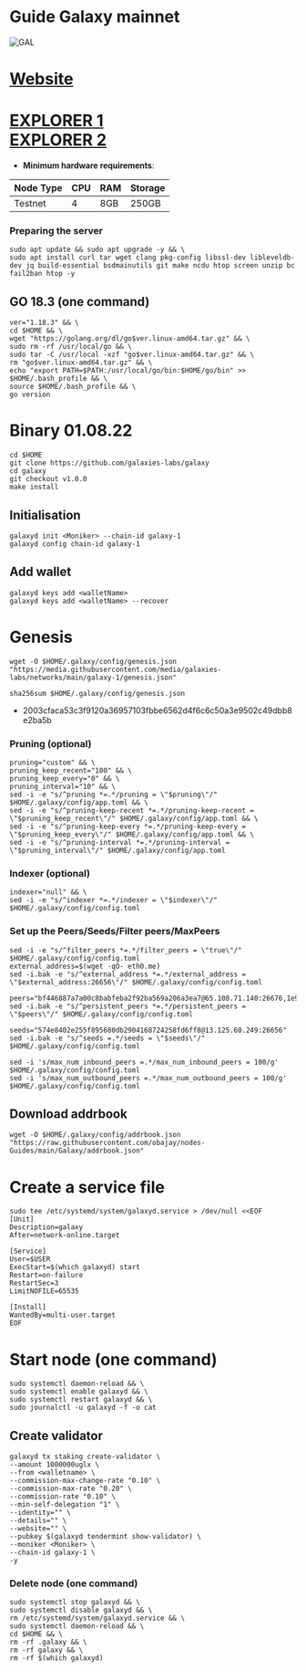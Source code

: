 # Guide Galaxy mainnet
![GAL](https://user-images.githubusercontent.com/44331529/182396081-d701cfac-63c1-489f-80e1-c2df72c73863.png)

[Website](https://galaxychain.zone/)
=
[EXPLORER 1](https://explorer.postcapitalist.io/galaxy/staking) \
[EXPLORER 2](https://galaxychain.zone/stake)
=
- **Minimum hardware requirements**:

| Node Type |CPU | RAM  | Storage  | 
|-----------|----|------|----------|
| Testnet   |   4| 8GB  | 250GB    |
### Preparing the server

    sudo apt update && sudo apt upgrade -y && \
    sudo apt install curl tar wget clang pkg-config libssl-dev libleveldb-dev jq build-essential bsdmainutils git make ncdu htop screen unzip bc fail2ban htop -y

## GO 18.3 (one command)
    ver="1.18.3" && \
    cd $HOME && \
    wget "https://golang.org/dl/go$ver.linux-amd64.tar.gz" && \
    sudo rm -rf /usr/local/go && \
    sudo tar -C /usr/local -xzf "go$ver.linux-amd64.tar.gz" && \
    rm "go$ver.linux-amd64.tar.gz" && \
    echo "export PATH=$PATH:/usr/local/go/bin:$HOME/go/bin" >> $HOME/.bash_profile && \
    source $HOME/.bash_profile && \
    go version

# Binary   01.08.22
```console 
cd $HOME
git clone https://github.com/galaxies-labs/galaxy
cd galaxy
git checkout v1.0.0
make install
```

## Initialisation
```console
galaxyd init <Moniker> --chain-id galaxy-1
galaxyd config chain-id galaxy-1

```
## Add wallet
```console
galaxyd keys add <walletName>
galaxyd keys add <walletName> --recover
```
# Genesis
```console
wget -O $HOME/.galaxy/config/genesis.json "https://media.githubusercontent.com/media/galaxies-labs/networks/main/galaxy-1/genesis.json"
```

`sha256sum $HOME/.galaxy/config/genesis.json`
- 2003cfaca53c3f9120a36957103fbbe6562d4f6c6c50a3e9502c49dbb8e2ba5b

### Pruning (optional)
    pruning="custom" && \
    pruning_keep_recent="100" && \
    pruning_keep_every="0" && \
    pruning_interval="10" && \
    sed -i -e "s/^pruning *=.*/pruning = \"$pruning\"/" $HOME/.galaxy/config/app.toml && \
    sed -i -e "s/^pruning-keep-recent *=.*/pruning-keep-recent = \"$pruning_keep_recent\"/" $HOME/.galaxy/config/app.toml && \
    sed -i -e "s/^pruning-keep-every *=.*/pruning-keep-every = \"$pruning_keep_every\"/" $HOME/.galaxy/config/app.toml && \
    sed -i -e "s/^pruning-interval *=.*/pruning-interval = \"$pruning_interval\"/" $HOME/.galaxy/config/app.toml

### Indexer (optional)
    indexer="null" && \
    sed -i -e "s/^indexer *=.*/indexer = \"$indexer\"/" $HOME/.galaxy/config/config.toml

### Set up the Peers/Seeds/Filter peers/MaxPeers
```console
sed -i -e "s/^filter_peers *=.*/filter_peers = \"true\"/" $HOME/.galaxy/config/config.toml
external_address=$(wget -qO- eth0.me) 
sed -i.bak -e "s/^external_address *=.*/external_address = \"$external_address:26656\"/" $HOME/.galaxy/config/config.toml

peers="bf446887a7a00c8babfeba2f92ba569a206a3ea7@65.108.71.140:26676,1e9ee1911298a15128c8485ea47b18be08939e01@136.244.29.116:38656,a4bd8fed416aa29d9cc061e2b9dffa7f4b679c91@65.21.131.144:30656,801f4e17769bd2ee02b27720d901a42cb8d052ea@65.108.192.3:24656,8fc2d8c2fadd278eae617a9c2a2f008e01e8ef68@206.246.71.251:26656,10f7caa39969dc36450b138848a06e7deabe6fed@95.111.244.128:26656,cd8fd9e1677c701015b8909116f88974028cd0b4@203.135.141.28:26656,b4b6f1563f2891ed5735d6133d78fc7c17ce12d0@185.234.69.139:26656,5b3fd251b74e6af11f4c71d420fd1837f4869e85@45.33.62.64:26656,51b3263a333de94198fe4c4d819b48fbd107f93a@5.9.13.234:26356,e21bf32eaedee13d8dc240baacf23fee97a8edac@141.94.141.144:43656,8b447bd4fa1e56d8252538a6e23573e5e78924fa@161.97.155.94:26656,8d059154ea0a6e25c5695a1e163e601482769604@95.217.207.236:31256,7ded7314f57a078076507d7b291e100ad2dc158b@65.108.41.172:36656"
sed -i.bak -e "s/^persistent_peers *=.*/persistent_peers = \"$peers\"/" $HOME/.galaxy/config/config.toml

seeds="574e8402e255f895680db2904168724258fd6ff8@13.125.60.249:26656"
sed -i.bak -e "s/^seeds =.*/seeds = \"$seeds\"/" $HOME/.galaxy/config/config.toml

sed -i 's/max_num_inbound_peers =.*/max_num_inbound_peers = 100/g' $HOME/.galaxy/config/config.toml
sed -i 's/max_num_outbound_peers =.*/max_num_outbound_peers = 100/g' $HOME/.galaxy/config/config.toml
```

## Download addrbook
```console
wget -O $HOME/.galaxy/config/addrbook.json "https://raw.githubusercontent.com/obajay/nodes-Guides/main/Galaxy/addrbook.json"
```

# Create a service file
```console
sudo tee /etc/systemd/system/galaxyd.service > /dev/null <<EOF
[Unit]
Description=galaxy
After=network-online.target

[Service]
User=$USER
ExecStart=$(which galaxyd) start
Restart=on-failure
RestartSec=3
LimitNOFILE=65535

[Install]
WantedBy=multi-user.target
EOF
```

# Start node (one command)
```console
sudo systemctl daemon-reload && \
sudo systemctl enable galaxyd && \
sudo systemctl restart galaxyd && \
sudo journalctl -u galaxyd -f -o cat
```

## Create validator
```
galaxyd tx staking create-validator \
--amount 1000000uglx \
--from <walletname> \
--commission-max-change-rate "0.10" \
--commission-max-rate "0.20" \
--commission-rate "0.10" \
--min-self-delegation "1" \
--identity="" \
--details="" \
--website="" \
--pubkey $(galaxyd tendermint show-validator) \
--moniker <Moniker> \
--chain-id galaxy-1 \
-y
```

### Delete node (one command)
```
sudo systemctl stop galaxyd && \
sudo systemctl disable galaxyd && \
rm /etc/systemd/system/galaxyd.service && \
sudo systemctl daemon-reload && \
cd $HOME && \
rm -rf .galaxy && \
rm -rf galaxy && \
rm -rf $(which galaxyd)
```
